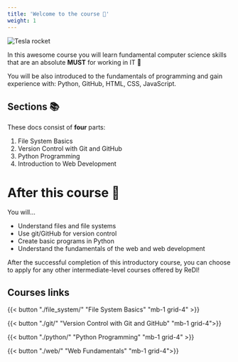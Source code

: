 ```yaml
---
title: 'Welcome to the course 🎉'
weight: 1
---
```


![Tesla rocket](https://media0.giphy.com/media/l4pTldWDec8WamJUc/200.gif)

In this awesome course you will learn fundamental computer science skills that are an absolute **MUST** for working in IT 🎉

You will be also introduced to the fundamentals of programming and gain experience with: Python, GitHub, HTML, CSS, JavaScript.

## Sections 📚

These docs consist of **four** parts:

1. File System Basics
2. Version Control with Git and GitHub
3. Python Programming
4. Introduction to Web Development

# After this course 🤔

You will...

- Understand files and file systems
- Use git/GitHub for version control
- Create basic programs in Python
- Understand the fundamentals of the web and web development

After the successful completion of this introductory course, you can choose to apply for any other intermediate-level courses offered by ReDI!

## Courses links

{{< button "./file_system/" "File System Basics" "mb-1 grid-4" >}}

{{< button "./git/" "Version Control with Git and GitHub" "mb-1 grid-4">}}

{{< button "./python/" "Python Programming" "mb-1 grid-4" >}}

{{< button "./web/" "Web Fundamentals" "mb-1 grid-4">}}
